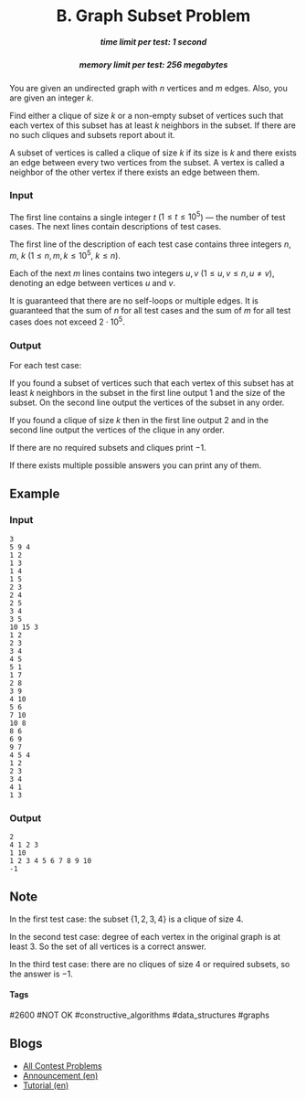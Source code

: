 <h1 style='text-align: center;'> B. Graph Subset Problem</h1>

<h5 style='text-align: center;'>time limit per test: 1 second</h5>
<h5 style='text-align: center;'>memory limit per test: 256 megabytes</h5>

You are given an undirected graph with $n$ vertices and $m$ edges. Also, you are given an integer $k$.

Find either a clique of size $k$ or a non-empty subset of vertices such that each vertex of this subset has at least $k$ neighbors in the subset. If there are no such cliques and subsets report about it.

A subset of vertices is called a clique of size $k$ if its size is $k$ and there exists an edge between every two vertices from the subset. A vertex is called a neighbor of the other vertex if there exists an edge between them.

### Input

The first line contains a single integer $t$ ($1 \leq t \leq 10^5$) — the number of test cases. The next lines contain descriptions of test cases.

The first line of the description of each test case contains three integers $n$, $m$, $k$ ($1 \leq n, m, k \leq 10^5$, $k \leq n$).

Each of the next $m$ lines contains two integers $u, v$ $(1 \leq u, v \leq n, u \neq v)$, denoting an edge between vertices $u$ and $v$.

It is guaranteed that there are no self-loops or multiple edges. It is guaranteed that the sum of $n$ for all test cases and the sum of $m$ for all test cases does not exceed $2 \cdot 10^5$.

### Output

For each test case: 

If you found a subset of vertices such that each vertex of this subset has at least $k$ neighbors in the subset in the first line output $1$ and the size of the subset. On the second line output the vertices of the subset in any order.

If you found a clique of size $k$ then in the first line output $2$ and in the second line output the vertices of the clique in any order.

If there are no required subsets and cliques print $-1$.

If there exists multiple possible answers you can print any of them.

## Example

### Input


```text
3
5 9 4
1 2
1 3
1 4
1 5
2 3
2 4
2 5
3 4
3 5
10 15 3
1 2
2 3
3 4
4 5
5 1
1 7
2 8
3 9
4 10
5 6
7 10
10 8
8 6
6 9
9 7
4 5 4
1 2
2 3
3 4
4 1
1 3
```
### Output


```text
2
4 1 2 3 
1 10
1 2 3 4 5 6 7 8 9 10 
-1
```
## Note

In the first test case: the subset $\{1, 2, 3, 4\}$ is a clique of size $4$.

In the second test case: degree of each vertex in the original graph is at least $3$. So the set of all vertices is a correct answer.

In the third test case: there are no cliques of size $4$ or required subsets, so the answer is $-1$.



#### Tags 

#2600 #NOT OK #constructive_algorithms #data_structures #graphs 

## Blogs
- [All Contest Problems](../Codeforces_Round_684_(Div._1).md)
- [Announcement (en)](../blogs/Announcement_(en).md)
- [Tutorial (en)](../blogs/Tutorial_(en).md)
